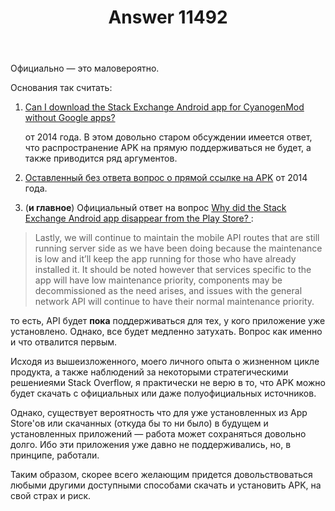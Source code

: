 ﻿---
title: "Answer 11492"
se.owner.user_id: 337980
se.owner.display_name: "Anton Menshov"
se.owner.link: "https://ru.meta.stackoverflow.com/users/337980/anton-menshov"
se.answer_id: 11492
se.question_id: 11491
se.post_type: answer
se.is_accepted: False
---
<p>Официально — это маловероятно.</p>
<p>Основания так считать:</p>
<ol>
<li><p><a href="https://meta.stackexchange.com/q/217762/383809">Can I download the Stack Exchange Android app for CyanogenMod without Google apps?</a></p>
<p>от 2014 года. В этом довольно старом обсуждении имеется ответ, что распространение APK на прямую поддерживаться не будет, а также приводится ряд аргументов.</p>
</li>
<li><p><a href="https://meta.stackexchange.com/q/222275/383809">Оставленный без ответа вопрос о прямой ссылке на APK</a> от 2014 года.</p>
</li>
<li><p>(<strong>и главное</strong>) Официальный ответ на вопрос <a href="https://meta.stackexchange.com/a/363043/383809">Why did the Stack Exchange Android app disappear from the Play Store?
</a>:</p>
</li>
</ol>
<blockquote>
<p>Lastly, we will continue to maintain the mobile API routes that are still running server side as we have been doing because the maintenance is low and it’ll keep the app running for those who have already installed it. It should be noted however that services specific to the app will have low maintenance priority, components may be decommissioned as the need arises, and issues with the general network API will continue to have their normal maintenance priority.</p>
</blockquote>
<p>то есть, API будет <strong>пока</strong> поддерживаться для тех, у кого приложение уже установлено. Однако, все будет медленно затухать. Вопрос как именно и что отвалится первым.</p>
<p>Исходя из вышеизложенного, моего личного опыта о жизненном цикле продукта, а также наблюдений за некоторыми стратегическими решениеями Stack Overflow, я практически не верю в то, что APK можно будет скачать с официальных или даже полуофициальных источников.</p>
<p>Однако, существует вероятность что для уже установленных из App Store'ов или скачанных (откуда бы то ни было) в будущем и установленных приложений — работа может сохраняться довольно долго. Ибо эти приложения уже давно не поддерживались, но, в принципе, работали.</p>
<p>Таким образом, скорее всего желающим придется довольствоваться любыми другими доступными способами скачать и установить APK, на свой страх и риск.</p>
